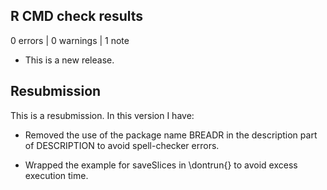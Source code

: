 ## R CMD check results

0 errors | 0 warnings | 1 note

* This is a new release.

## Resubmission
This is a resubmission. In this version I have:

* Removed the use of the package name BREADR in the description part of DESCRIPTION to avoid spell-checker errors. 

* Wrapped the example for saveSlices in \dontrun{} to avoid excess execution time. 
